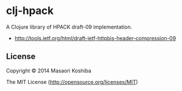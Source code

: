 # clj-hpack

A Clojure library of HPACK draft-09 implementation.

- http://tools.ietf.org/html/draft-ietf-httpbis-header-compression-09

## License

Copyright © 2014 Masaori Koshiba

The MIT License (http://opensource.org/licenses/MIT)
